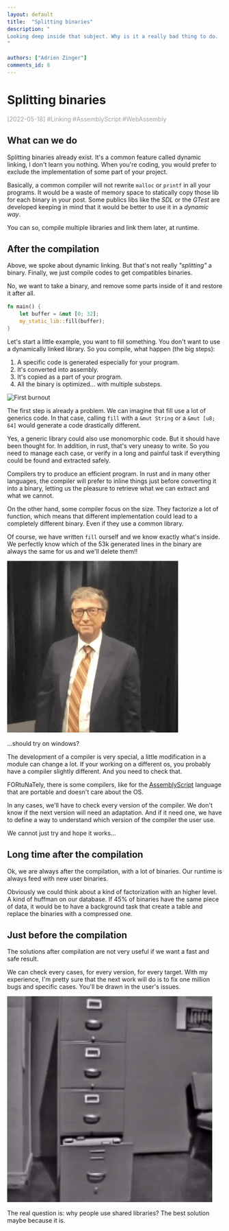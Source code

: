 ```yaml
---
layout: default
title:  "Splitting binaries"
description: "
Looking deep inside that subject. Why is it a really bad thing to do.
"

authors: ["Adrien Zinger"]
comments_id: 8
---
```


# Splitting binaries
<span style="color: #A0A0A0">[2022-05-18] \#Linking \#AssemblyScript \#WebAssembly

## What can we do

Splitting binaries already exist. It's a common feature called dynamic
linking, I don't learn you nothing. When you're coding, you would
prefer to exclude the implementation of some part of your project.

Basically, a common compiler will not rewrite `malloc` or `printf` in
all your programs. It would be a waste of memory space to statically copy
those lib for each binary in your post. Some publics libs
like the _SDL_ or the _GTest_ are developed keeping in mind that it would be 
better to use it in a _dynamic way_.

You can so, compile multiple libraries and link them later, at runtime.

## After the compilation

Above, we spoke about dynamic linking. But that's not really _"splitting"_ a
binary. Finally, we just compile codes to get compatibles binaries.

No, we want to take a binary, and remove some parts inside of it and restore it
after all.

```rust
fn main() {
    let buffer = &mut [0; 32];
    my_static_lib::fill(buffer);
}
```

Let's start a little example, you want to fill something. You don't want to use
a dynamically linked library. So you compile, what happen (the big steps):

1. A specific code is generated especially for your program.
2. It's converted into assembly.
3. It's copied as a part of your program.
4. All the binary is optimized... with multiple substeps.

![First burnout](/assets/img/jenga.gif)

The first step is already a problem. We can imagine that fill use a lot of generics code. In that case, calling `fill` with a `&mut String` or
a `&mut [u8; 64]` would generate a code drastically different.

Yes, a generic library could also use monomorphic code.
But it should have been thought for. In addition, in rust, that's
very uneasy to write. So you need to manage each case, or verify
in a long and painful task if everything could be found and extracted
safely.

Compilers try to produce an efficient program. In
rust and in many other languages, the compiler will prefer to
inline things just before converting it into a binary,
letting us the pleasure to retrieve
what we can extract and what we cannot.

On the other hand, some compiler focus on the size.
They factorize a lot of function, which means that different
implementation could lead to a completely different binary. Even
if they use a common library.

Of course, we have written `fill` ourself and we know exactly what's
inside. We perfectly know which of the 53k generated lines in the binary are always the same for us and we'll delete them!!

![First burnout](/assets/img/bill_g.gif)

...should try on windows?

The development of a compiler is very special, a little modification in a
module can change a lot. If your working on a different os, you
probably have a compiler slightly different. And you need to check that.

FORtuNaTely, there is some compilers, like for the
[AssemblyScript](https://www.assemblyscript.org/) language that are portable and doesn't care about the OS.

In any cases, we'll have to check every version of the compiler.
We don't know if the next version will need an adaptation. And if it need one,
we have to define a way to understand which version of the compiler
the user use.

We cannot just try and hope it works...

## Long time after the compilation

Ok, we are always after the compilation, with a lot of binaries. Our
runtime is always feed with new user binaries.

Obviously we could think about a kind of factorization with
an higher level. A kind of huffman on our database. If 45% of
binaries have the same piece of data, it would be to have a
background task that create a table and replace the binaries
with a compressed one.

## Just before the compilation

The solutions after compilation are not very useful if we want a fast and safe result.

We can check every cases, for every version, for every target.
With my experience, I'm pretty sure that the next work will do is
to fix one million bugs and specific cases. You'll be drawn in the user's issues.

![Second burnout](/assets/img/infinit_task.gif)

The real question is: why people use shared libraries? The best solution maybe because it is.
